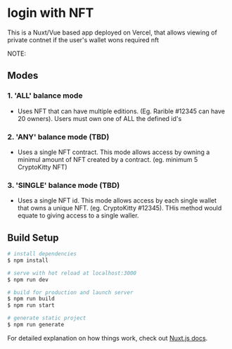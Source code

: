 # login with NFT

This is a Nuxt/Vue based app deployed on Vercel, that allows viewing of private contnet if the user's wallet wons required nft

NOTE:

## Modes

### 1. 'ALL' balance mode

- Uses NFT that can have multiple editions. (Eg. Rarible #12345 can have 20 owners). Users must own one of ALL the defined
  id's

### 2. 'ANY' balance mode (TBD)

- Uses a single NFT contract. This mode allows access by owning a minimul amount of NFT created by a contract. (eg. minimum 5 CryptoKitty NFT)

### 3. 'SINGLE' balance mode (TBD)

- Uses a single NFT id. This mode allows access by each single wallet that owns a unique NFT. (eg. CryptoKitty #12345). THis method would equate to giving access to a single waller.

## Build Setup

```bash
# install dependencies
$ npm install

# serve with hot reload at localhost:3000
$ npm run dev

# build for production and launch server
$ npm run build
$ npm run start

# generate static project
$ npm run generate
```

For detailed explanation on how things work, check out [Nuxt.js docs](https://nuxtjs.org).
